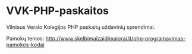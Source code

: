 VVK-PHP-paskaitos
=================

Vilniaus Verslo Kolegijos PHP paskaitų uždavinių sprendimai.

Pamokų temos:
http://www.skelbimaizaidimaiorai.lt/php-programavimas-pamokos-kodai
